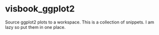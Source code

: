 # visbook_ggplot2
Source ggplot2 plots to a workspace.
This is a collection of snippets. I am lazy so put them in one place. 
